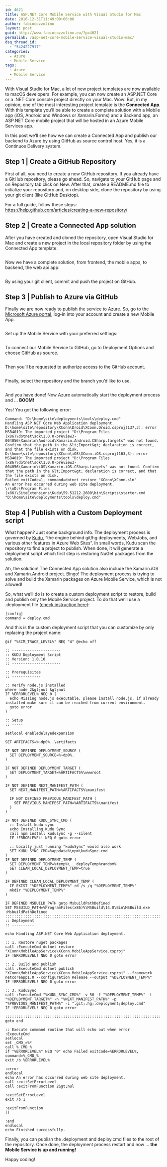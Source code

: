 ```yaml
---
id: 4621
title: ASP.NET Core Mobile Service with Visual Studio for Mac
date: 2016-12-31T11:49:00+00:00
author: fabiocozzolino
layout: post
guid: http://www.fabiocozzolino.eu/?p=4621
permalink: /asp-net-core-mobile-service-visual-studio-mac/
dsq_thread_id:
  - "5424227917"
categories:
  - Azure
  - Mobile Service
tags:
  - Azure
  - Mobile Service
---
```

With Visual Studio for Mac, a lot of new project templates are now available to macOS developers. For example, you can now create an ASP.NET Core or a .NET Core console project directly on your Mac. Wow! But, in my opinion, one of the most interesting project template is the **Connected App**. With this template you&#8217;ll be able to create a complete solution with a Mobile app (iOS, Android and Windows or Xamarin.Forms) and a Backend app, an ASP.NET Core mobile project that will be hosted in an Azure Mobile Services app.

In this post we&#8217;ll see how we can create a Connected App and publish our backend to Azure by using GitHub as source control host. Yes, it is a Continuos Delivery system.

## Step 1 | Create a GitHub Repository

First of all, you need to create a new GitHub repository. If you already have a GitHub repository, please go ahead. So, navigate to your GitHub page and on Repository tab click on New. After that, create a README.md file to initialize your repository and, on desktop side, clone the repository by using your git client (like GitHub Desktop).

For a full guide, follow these steps: <https://help.github.com/articles/creating-a-new-repository/>

## Step 2 | Create a Connected App solution

After you have created and cloned the repository, open Visual Studio for Mac and create a new project in the local repository folder by using the Connected App template:

[<img class="alignnone size-full wp-image-4631" src="https://i2.wp.com/www.fabiocozzolino.eu/wp-content/uploads/2016/12/Schermata-2016-12-28-alle-20.05.53.png?resize=762%2C457" alt="" srcset="https://i2.wp.com/www.fabiocozzolino.eu/wp-content/uploads/2016/12/Schermata-2016-12-28-alle-20.05.53.png?w=1384 1384w, https://i2.wp.com/www.fabiocozzolino.eu/wp-content/uploads/2016/12/Schermata-2016-12-28-alle-20.05.53.png?resize=300%2C180 300w, https://i2.wp.com/www.fabiocozzolino.eu/wp-content/uploads/2016/12/Schermata-2016-12-28-alle-20.05.53.png?resize=768%2C461 768w, https://i2.wp.com/www.fabiocozzolino.eu/wp-content/uploads/2016/12/Schermata-2016-12-28-alle-20.05.53.png?resize=1024%2C614 1024w" sizes="(max-width: 762px) 100vw, 762px" data-recalc-dims="1" />](https://i2.wp.com/www.fabiocozzolino.eu/wp-content/uploads/2016/12/Schermata-2016-12-28-alle-20.05.53.png)

Now we have a complete solution, from frontend, the mobile apps, to backend, the web api app:

[<img class="size-full wp-image-4651 aligncenter" src="https://i2.wp.com/www.fabiocozzolino.eu/wp-content/uploads/2016/12/Schermata-2016-12-29-alle-21.09.19.png?resize=425%2C504" alt="" srcset="https://i2.wp.com/www.fabiocozzolino.eu/wp-content/uploads/2016/12/Schermata-2016-12-29-alle-21.09.19.png?w=425 425w, https://i2.wp.com/www.fabiocozzolino.eu/wp-content/uploads/2016/12/Schermata-2016-12-29-alle-21.09.19.png?resize=253%2C300 253w, https://i2.wp.com/www.fabiocozzolino.eu/wp-content/uploads/2016/12/Schermata-2016-12-29-alle-21.09.19.png?resize=300%2C356 300w" sizes="(max-width: 425px) 100vw, 425px" data-recalc-dims="1" />](https://i2.wp.com/www.fabiocozzolino.eu/wp-content/uploads/2016/12/Schermata-2016-12-29-alle-21.09.19.png)

By using your git client, commit and push the project on GitHub.

## Step 3 | Publish to Azure via GitHub

Finally we are now ready to publish the service to Azure. So, go to the [Microsoft Azure portal](https://portal.azure.com), log-in into your account and create a new Mobile App.

[<img class="alignnone size-full wp-image-4671" src="https://i1.wp.com/www.fabiocozzolino.eu/wp-content/uploads/2016/12/Schermata-2016-12-29-alle-21.27.04.png?resize=762%2C237" alt="" srcset="https://i1.wp.com/www.fabiocozzolino.eu/wp-content/uploads/2016/12/Schermata-2016-12-29-alle-21.27.04.png?w=1230 1230w, https://i1.wp.com/www.fabiocozzolino.eu/wp-content/uploads/2016/12/Schermata-2016-12-29-alle-21.27.04.png?resize=300%2C93 300w, https://i1.wp.com/www.fabiocozzolino.eu/wp-content/uploads/2016/12/Schermata-2016-12-29-alle-21.27.04.png?resize=768%2C239 768w, https://i1.wp.com/www.fabiocozzolino.eu/wp-content/uploads/2016/12/Schermata-2016-12-29-alle-21.27.04.png?resize=1024%2C318 1024w" sizes="(max-width: 762px) 100vw, 762px" data-recalc-dims="1" />](https://i1.wp.com/www.fabiocozzolino.eu/wp-content/uploads/2016/12/Schermata-2016-12-29-alle-21.27.04.png)

Set up the Mobile Service with your preferred settings:

[<img class="size-full wp-image-4681 aligncenter" src="https://i0.wp.com/www.fabiocozzolino.eu/wp-content/uploads/2016/12/Schermata-2016-12-29-alle-21.28.42.png?resize=311%2C371" alt="" srcset="https://i0.wp.com/www.fabiocozzolino.eu/wp-content/uploads/2016/12/Schermata-2016-12-29-alle-21.28.42.png?w=311 311w, https://i0.wp.com/www.fabiocozzolino.eu/wp-content/uploads/2016/12/Schermata-2016-12-29-alle-21.28.42.png?resize=251%2C300 251w, https://i0.wp.com/www.fabiocozzolino.eu/wp-content/uploads/2016/12/Schermata-2016-12-29-alle-21.28.42.png?resize=300%2C358 300w" sizes="(max-width: 311px) 100vw, 311px" data-recalc-dims="1" />](https://i0.wp.com/www.fabiocozzolino.eu/wp-content/uploads/2016/12/Schermata-2016-12-29-alle-21.28.42.png)

To connect our Mobile Service to GitHub, go to Deployment Options and choose GitHub as source.

[<img class="alignnone size-full wp-image-4701" src="https://i2.wp.com/www.fabiocozzolino.eu/wp-content/uploads/2016/12/Schermata-2016-12-29-alle-21.32.32.png?resize=762%2C412" alt="" srcset="https://i2.wp.com/www.fabiocozzolino.eu/wp-content/uploads/2016/12/Schermata-2016-12-29-alle-21.32.32.png?w=892 892w, https://i2.wp.com/www.fabiocozzolino.eu/wp-content/uploads/2016/12/Schermata-2016-12-29-alle-21.32.32.png?resize=300%2C162 300w, https://i2.wp.com/www.fabiocozzolino.eu/wp-content/uploads/2016/12/Schermata-2016-12-29-alle-21.32.32.png?resize=768%2C415 768w" sizes="(max-width: 762px) 100vw, 762px" data-recalc-dims="1" />](https://i2.wp.com/www.fabiocozzolino.eu/wp-content/uploads/2016/12/Schermata-2016-12-29-alle-21.32.32.png)

Then you&#8217;ll be requested to authorize access to the GitHub account.

[<img class="alignnone size-full wp-image-4691" src="https://i1.wp.com/www.fabiocozzolino.eu/wp-content/uploads/2016/12/Schermata-2016-12-29-alle-21.33.04.png?resize=762%2C407" alt="" srcset="https://i1.wp.com/www.fabiocozzolino.eu/wp-content/uploads/2016/12/Schermata-2016-12-29-alle-21.33.04.png?w=894 894w, https://i1.wp.com/www.fabiocozzolino.eu/wp-content/uploads/2016/12/Schermata-2016-12-29-alle-21.33.04.png?resize=300%2C160 300w, https://i1.wp.com/www.fabiocozzolino.eu/wp-content/uploads/2016/12/Schermata-2016-12-29-alle-21.33.04.png?resize=768%2C411 768w" sizes="(max-width: 762px) 100vw, 762px" data-recalc-dims="1" />](https://i1.wp.com/www.fabiocozzolino.eu/wp-content/uploads/2016/12/Schermata-2016-12-29-alle-21.33.04.png)

Finally, select the repository and the branch you&#8217;d like to use.

[<img class="alignnone size-full wp-image-4741" src="https://i2.wp.com/www.fabiocozzolino.eu/wp-content/uploads/2016/12/Schermata-2016-12-31-alle-11.08.37.png?resize=762%2C422" alt="" srcset="https://i2.wp.com/www.fabiocozzolino.eu/wp-content/uploads/2016/12/Schermata-2016-12-31-alle-11.08.37.png?w=957 957w, https://i2.wp.com/www.fabiocozzolino.eu/wp-content/uploads/2016/12/Schermata-2016-12-31-alle-11.08.37.png?resize=300%2C166 300w, https://i2.wp.com/www.fabiocozzolino.eu/wp-content/uploads/2016/12/Schermata-2016-12-31-alle-11.08.37.png?resize=768%2C425 768w" sizes="(max-width: 762px) 100vw, 762px" data-recalc-dims="1" />](https://i2.wp.com/www.fabiocozzolino.eu/wp-content/uploads/2016/12/Schermata-2016-12-31-alle-11.08.37.png)

And you have done! Now Azure automatically start the deployment process and &#8230; **BOOM!** 

Yes! You got the following error:

~~~~~~~~
Command: "D:\home\site\deployments\tools\deploy.cmd"
Handling ASP.NET Core Web Application deployment.
D:\home\site\repository\XConn\Droid\XConn.Droid.csproj(137,3): error MSB4019: The imported project "D:\Program Files (x86)\dotnet\sdk\1.0.0-preview3-004056\Xamarin\Android\Xamarin.Android.CSharp.targets" was not found. Confirm that the path in the &lt;Import&gt; declaration is correct, and that the file exists on disk.
D:\home\site\repository\XConn\iOS\XConn.iOS.csproj(163,3): error MSB4019: The imported project "D:\Program Files (x86)\dotnet\sdk\1.0.0-preview3-004056\Xamarin\iOS\Xamarin.iOS.CSharp.targets" was not found. Confirm that the path in the &lt;Import&gt; declaration is correct, and that the file exists on disk.
Failed exitCode=1, command=dotnet restore "XConn\XConn.sln"
An error has occurred during web site deployment.
\r\nD:\Program Files (x86)\SiteExtensions\Kudu\59.51212.2600\bin\Scripts\starter.cmd "D:\home\site\deployments\tools\deploy.cmd"
~~~~~~~~

## Step 4 | Publish with a Custom Deployment script

What happen? Just some background info. The deployment process is governed by [Kudu](https://github.com/projectkudu/kudu), &#8220;the engine behind git/hg deployments, WebJobs, and various other features in Azure Web Sites&#8221;. In small words, Kudu scan the repository to find a project to publish. When done, it will generate a deployment script which first step is restoring NuGet packages from the solution.

Ah, the solution! The Connected App solution also include the Xamarin.iOS and Xamarin.Android project. Bingo! The deployment process is trying to solve and build the Xamarin packages on Azure Mobile Service, which is not allowed!

So, what we&#8217;ll do is to create a custom deployment script to restore, build and publish only the Mobile Service project. To do that we&#8217;ll use a .deployment file ([check instruction here](https://github.com/projectkudu/kudu/wiki/Customizing-deployments)):

~~~~~~~~
[config]
command = deploy.cmd
~~~~~~~~

And this is the custom deployment script that you can customize by only replacing the project name:

~~~~~~~~
@if "%SCM_TRACE_LEVEL%" NEQ "4" @echo off

:: ----------------------
:: KUDU Deployment Script
:: Version: 1.0.10
:: ----------------------

:: Prerequisites
:: -------------

:: Verify node.js installed
where node 2&gt;nul &gt;nul
IF %ERRORLEVEL% NEQ 0 (
  echo Missing node.js executable, please install node.js, if already installed make sure it can be reached from current environment.
  goto error
)

:: Setup
:: -----

setlocal enabledelayedexpansion

SET ARTIFACTS=%~dp0%..\artifacts

IF NOT DEFINED DEPLOYMENT_SOURCE (
  SET DEPLOYMENT_SOURCE=%~dp0%.
)

IF NOT DEFINED DEPLOYMENT_TARGET (
  SET DEPLOYMENT_TARGET=%ARTIFACTS%\wwwroot
)

IF NOT DEFINED NEXT_MANIFEST_PATH (
  SET NEXT_MANIFEST_PATH=%ARTIFACTS%\manifest

  IF NOT DEFINED PREVIOUS_MANIFEST_PATH (
    SET PREVIOUS_MANIFEST_PATH=%ARTIFACTS%\manifest
  )
)

IF NOT DEFINED KUDU_SYNC_CMD (
  :: Install kudu sync
  echo Installing Kudu Sync
  call npm install kudusync -g --silent
  IF !ERRORLEVEL! NEQ 0 goto error

  :: Locally just running "kuduSync" would also work
  SET KUDU_SYNC_CMD=%appdata%\npm\kuduSync.cmd
)
IF NOT DEFINED DEPLOYMENT_TEMP (
  SET DEPLOYMENT_TEMP=%temp%\___deployTemp%random%
  SET CLEAN_LOCAL_DEPLOYMENT_TEMP=true
)

IF DEFINED CLEAN_LOCAL_DEPLOYMENT_TEMP (
  IF EXIST "%DEPLOYMENT_TEMP%" rd /s /q "%DEPLOYMENT_TEMP%"
  mkdir "%DEPLOYMENT_TEMP%"
)

IF DEFINED MSBUILD_PATH goto MsbuildPathDefined
SET MSBUILD_PATH=%ProgramFiles(x86)%\MSBuild\14.0\Bin\MSBuild.exe
:MsbuildPathDefined
::::::::::::::::::::::::::::::::::::::::::::::::::::::::::::::::::::::::::::::::::::::::::::::::::::::::::::::::::::::::::::::::::
:: Deployment
:: ----------

echo Handling ASP.NET Core Web Application deployment.

:: 1. Restore nuget packages
call :ExecuteCmd dotnet restore "XConn\MobileAppService\XConn.MobileAppService.csproj"
IF !ERRORLEVEL! NEQ 0 goto error

:: 2. Build and publish
call :ExecuteCmd dotnet publish "XConn\MobileAppService\XConn.MobileAppService.csproj" --framework netcoreapp1.0 --configuration Release --output "%DEPLOYMENT_TEMP%"
IF !ERRORLEVEL! NEQ 0 goto error

:: 3. KuduSync
call :ExecuteCmd "%KUDU_SYNC_CMD%" -v 50 -f "%DEPLOYMENT_TEMP%" -t "%DEPLOYMENT_TARGET%" -n "%NEXT_MANIFEST_PATH%" -p "%PREVIOUS_MANIFEST_PATH%" -i ".git;.hg;.deployment;deploy.cmd"
IF !ERRORLEVEL! NEQ 0 goto error

::::::::::::::::::::::::::::::::::::::::::::::::::::::::::::::::::::::::::::::::::::::::::::::::::::::::::::::::::::::::::::::::::
goto end

:: Execute command routine that will echo out when error
:ExecuteCmd
setlocal
set _CMD_=%*
call %_CMD_%
if "%ERRORLEVEL%" NEQ "0" echo Failed exitCode=%ERRORLEVEL%, command=%_CMD_%
exit /b %ERRORLEVEL%

:error
endlocal
echo An error has occurred during web site deployment.
call :exitSetErrorLevel
call :exitFromFunction 2&gt;nul

:exitSetErrorLevel
exit /b 1

:exitFromFunction
()

:end
endlocal
echo Finished successfully.
~~~~~~~~

Finally, you can publish the .deployment and deploy.cmd files to the root of the repository. Once done, the deployment process restart and now &#8230; **the Mobile Service is up and running!**

Happy coding!